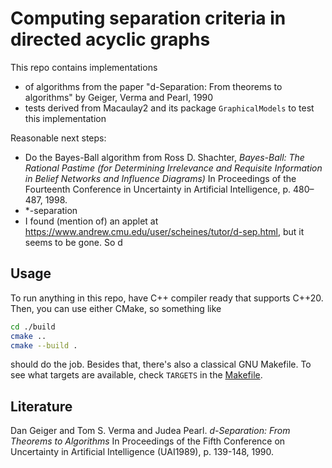 # Computing separation criteria in directed acyclic graphs

This repo contains implementations
- of algorithms from the paper "d-Separation: From theorems to algorithms" by Geiger, Verma and Pearl, 1990
- tests derived from Macaulay2 and its package `GraphicalModels` to test this implementation

Reasonable next steps:
- Do the Bayes-Ball algorithm from Ross D. Shachter, *Bayes-Ball: The Rational Pastime (for Determining Irrelevance and Requisite Information in Belief Networks and Influence Diagrams)* In Proceedings of the Fourteenth Conference in Uncertainty in Artificial Intelligence, p. 480–487, 1998.
- \*-separation
- I found (mention of) an applet at https://www.andrew.cmu.edu/user/scheines/tutor/d-sep.html, but it seems to be gone. So d

## Usage
To run anything in this repo, have C++ compiler ready that supports C++20. 
Then, you can use either CMake, so something like
```sh
cd ./build
cmake ..
cmake --build .
```
should do the job. Besides that, there's also a classical GNU Makefile. To see what targets are available, check `TARGETS` in the [Makefile](Makefile).

## Literature
Dan Geiger and Tom S. Verma and Judea Pearl. *d-Separation: From Theorems to Algorithms* In Proceedings of the Fifth Conference on Uncertainty in Artificial Intelligence (UAI1989), p. 139-148, 1990.